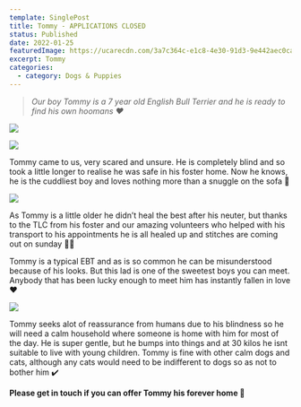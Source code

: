 ```yaml
---
template: SinglePost
title: Tommy - APPLICATIONS CLOSED
status: Published
date: 2022-01-25
featuredImage: https://ucarecdn.com/3a7c364c-e1c8-4e30-91d3-9e442aec0cae/-/crop/526x470/0,41/-/preview/
excerpt: Tommy
categories:
  - category: Dogs & Puppies
---
```

> *Our boy Tommy is a 7 year old English Bull Terrier and he is ready to find his own hoomans ❤️*

![](https://ucarecdn.com/9ad3edff-8be3-461f-9bd3-e09e917a8a24/)

![](https://ucarecdn.com/31270aad-a532-4f0f-b4dc-d3f91fb1bc71/)


Tommy came to us, very scared and unsure. He is completely blind and so took a little longer to realise he was safe in his foster home. Now he knows, he is the cuddliest boy and loves nothing more than a snuggle on the sofa 🥰

![](https://ucarecdn.com/e0e20162-4b87-4950-b3f3-a7b379f4fb71/)


As Tommy is a little older he didn’t heal the best after his neuter, but thanks to the TLC from his foster and our amazing volunteers who helped with his transport to his appointments he is all healed up and stitches are coming out on sunday 🙏🏼


Tommy is a typical EBT and as is so common he can be misunderstood because of his looks. But this lad is one of the sweetest boys you can meet. Anybody that has been lucky enough to meet him has instantly fallen in love ❤️

![](https://ucarecdn.com/44fb1fa9-6fe6-44b9-b15d-f92b8235eb04/)


Tommy seeks alot of reassurance from humans due to his blindness so he will need a calm household where someone is home with him for most of the day. He is super gentle, but he bumps into things and at 30 kilos he isnt suitable to live with young children. Tommy is fine with other calm dogs and cats, although any cats would need to be indifferent to dogs so as not to bother him ✔️


**Please get in touch if you can offer Tommy his forever home 🏡**